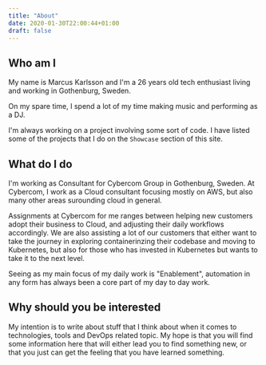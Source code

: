 ```yaml
---
title: "About"
date: 2020-01-30T22:00:44+01:00
draft: false
---
```


## Who am I

My name is Marcus Karlsson and I'm a 26 years old tech enthusiast living and working in Gothenburg, Sweden.

On my spare time, I spend a lot of my time making music and performing as a DJ. 

I'm always working on a project involving some sort of code. I have listed some of the projects that I do on the `Showcase` section of this site.

## What do I do

I'm working as Consultant for Cybercom Group in Gothenburg, Sweden.
At Cybercom, I work as a Cloud consultant focusing mostly on AWS, but also many other areas surounding cloud in general.

Assignments at Cybercom for me ranges between helping new customers adopt their business to Cloud, and adjusting their daily workflows accordingly.
We are also assisting a lot of our customers that either want to take the journey in exploring containerinzing their codebase and moving to Kubernetes, but also for those who has invested in Kubernetes but wants to take it to the next level.

Seeing as my main focus of my daily work is "Enablement", automation in any form has always been a core part of my day to day work.

## Why should you be interested

My intention is to write about stuff that I think about when it comes to technologies, tools and DevOps related topic. My hope is that you will find some information here that will either lead you to find something new, or that you just can get the feeling that you have learned something.